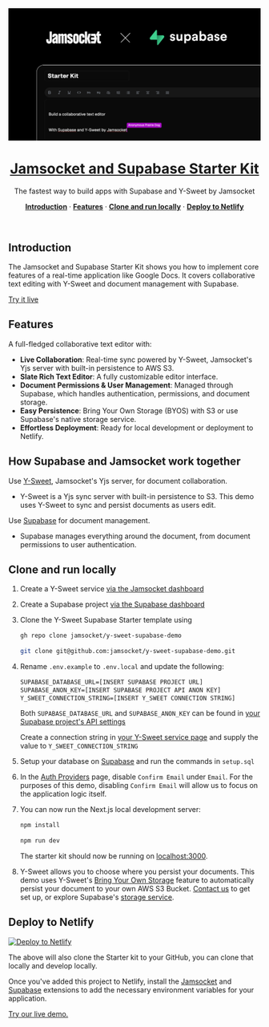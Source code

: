 <img src="/app/opengraph-image.png" alt="opengraph-image" style="display: block; margin: 0 auto;" />
<h1 align="center">
<a href="https://y-sweet-supabase-demo.netlify.app">Jamsocket and Supabase Starter Kit</a>
</h1>

<p align="center">
 The fastest way to build apps with Supabase and Y-Sweet by Jamsocket
</p>

<p align="center">
<a href="#introduction"><strong>Introduction</strong></a> ·
  <a href="#features"><strong>Features</strong></a> ·
  <a href="#clone-and-run-locally"><strong>Clone and run locally</strong></a> ·
  <a href="#deploy-to-netlify"><strong>Deploy to Netlify</strong></a>
</p>
<br/>

## Introduction

The Jamsocket and Supabase Starter Kit shows you how to implement core features of a real-time application like Google Docs. It covers collaborative text editing with Y-Sweet and document management with Supabase.

[Try it live](https://y-sweet-supabase-demo.netlify.app)

## Features

A full-fledged collaborative text editor with:
- **Live Collaboration**: Real-time sync powered by Y-Sweet, Jamsocket's Yjs server with built-in persistence to AWS S3.
- **Slate Rich Text Editor**: A fully customizable editor interface.
- **Document Permissions & User Management**: Managed through Supabase, which handles authentication, permissions, and document storage.
- **Easy Persistence**: Bring Your Own Storage (BYOS) with S3 or use Supabase's native storage service.
- **Effortless Deployment**: Ready for local development or deployment to Netlify.

## How Supabase and Jamsocket work together

Use [Y-Sweet](https://jamsocket.com/y-sweet), Jamsocket's Yjs server, for document collaboration.

- Y-Sweet is a Yjs sync server with built-in persistence to S3. This demo uses Y-Sweet to sync and persist documents as users edit.

Use [Supabase](https://supabase.com/) for document management.

- Supabase manages everything around the document, from document permissions to user authentication.

## Clone and run locally

1. Create a Y-Sweet service [via the Jamsocket dashboard](https://app.jamsocket.com)

2. Create a Supabase project [via the Supabase dashboard](https://database.new)

3. Clone the Y-Sweet Supabase Starter template using

   ```bash
   gh repo clone jamsocket/y-sweet-supabase-demo
   ```

   ```bash
   git clone git@github.com:jamsocket/y-sweet-supabase-demo.git
   ```

4. Rename `.env.example` to `.env.local` and update the following:

   ```
   SUPABASE_DATABASE_URL=[INSERT SUPABASE PROJECT URL]
   SUPABASE_ANON_KEY=[INSERT SUPABASE PROJECT API ANON KEY]
   Y_SWEET_CONNECTION_STRING=[INSERT Y_SWEET CONNECTION STRING]
   ```

   Both `SUPABASE_DATABASE_URL` and `SUPABASE_ANON_KEY` can be found in [your Supabase project's API settings](https://app.supabase.com/project/_/settings/api)

   Create a connection string in [your Y-Sweet service page](https://app.jamsocket.com) and supply the value to `Y_SWEET_CONNECTION_STRING`

5. Setup your database on [Supabase](https://supabase.com/) and run the commands in `setup.sql`

6. In the [Auth Providers](https://supabase.com/dashboard/project/_/auth/providers) page, disable `Confirm Email` under `Email`. For the purposes of this demo, disabling `Confirm Email` will allow us to focus on the application logic itself.

7. You can now run the Next.js local development server:

   ```bash
   npm install
   ```

   ```bash
   npm run dev
   ```

   The starter kit should now be running on [localhost:3000](http://localhost:3000/).

8. Y-Sweet allows you to choose where you persist your documents. This demo uses Y-Sweet's [Bring Your Own Storage](https://app.jamsocket.com/) feature to automatically persist your document to your own AWS S3 Bucket. [Contact us](mailto:hi@jamsocket.com) to get set up, or explore Supabase's [storage service](https://supabase.com/docs/guides/storage).

## Deploy to Netlify

[![Deploy to Netlify](https://www.netlify.com/img/deploy/button.svg)](https://app.netlify.com/extension/start/deploy?repository=https://github.com/jamsocket/y-sweet-supabase-demo)

The above will also clone the Starter kit to your GitHub, you can clone that locally and develop locally.

Once you've added this project to Netlify, install the [Jamsocket](https://app.netlify.com/extensions/jamsocket) and [Supabase](https://app.netlify.com/extensions/supabase) extensions to add the necessary environment variables for your application.

[Try our live demo.](https://y-sweet-supabase-demo.netlify.app)
